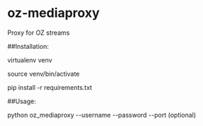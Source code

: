 # oz-mediaproxy
Proxy for OZ streams

##Installation:

virtualenv venv

source venv/bin/activate

pip install -r requirements.txt

##Usage:

python oz_mediaproxy --username <USERNAME> --password <PASSWORD> --port <PORT>(optional)
